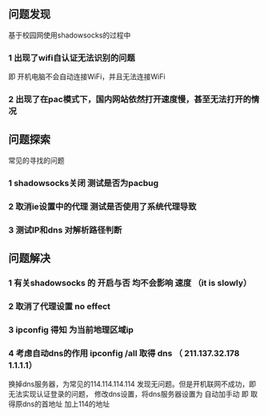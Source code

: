 ## 问题发现
基于校园网使用shadowsocks的过程中  
### 1 出现了wifi自认证无法识别的问题
即  开机电脑不会自动连接WiFi，并且无法连接WiFi

### 2 出现了在pac模式下，国内网站依然打开速度慢，甚至无法打开的情况

## 问题探索

常见的寻找的问题  

### 1  shadowsocks关闭  测试是否为pacbug
### 2  取消ie设置中的代理   测试是否使用了系统代理导致
### 3  测试IP和dns  对解析路径判断

## 问题解决 
 ### 1  有关shadowsocks 的 开启与否 均不会影响 速度 （it is slowly）
 ### 2  取消了代理设置  no effect
 ### 3  ipconfig  得知 为当前地理区域ip
 ### 4  考虑自动dns的作用  ipconfig /all  取得 dns  （ 211.137.32.178    1.1.1.1）
 换掉dns服务器，为常见的114.114.114.114  发现无问题。但是开机联网不成功，即无法实现认证登录的问题，
 修改dns设置，将dns服务器设置为  自动加手动  即 取得原dns的首地址  加上114的地址
